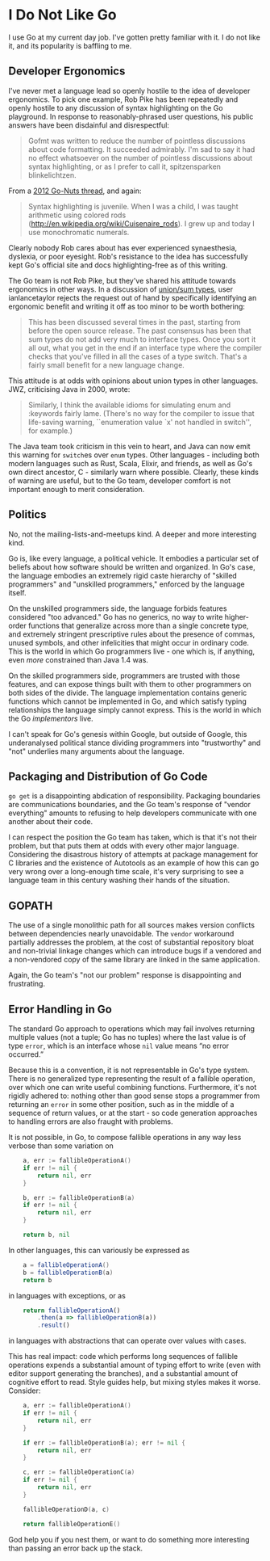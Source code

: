 # I Do Not Like Go

I use Go at my current day job. I've gotten pretty familiar with it. I do not like it, and its popularity is baffling to me.

## Developer Ergonomics

I've never met a language lead so openly hostile to the idea of developer ergonomics. To pick one example, Rob Pike has been repeatedly and openly hostile to any discussion of syntax highlighting on the Go playground. In response to reasonably-phrased user questions, his public answers have been disdainful and disrespectful:

> Gofmt was written to reduce the number of pointless discussions about code formatting. It succeeded admirably. I'm sad to say it had no effect whatsoever on the number of pointless discussions about syntax highlighting, or as I prefer to call it, spitzensparken blinkelichtzen.

From a [2012 Go-Nuts thread](http://grokbase.com/t/gg/golang-nuts/12asys9jn4/go-nuts-go-playground-syntax-highlighting), and again:

> Syntax highlighting is juvenile. When I was a child, I was taught arithmetic using colored rods (http://en.wikipedia.org/wiki/Cuisenaire_rods). I grew up and today I use monochromatic numerals.

Clearly nobody Rob cares about has ever experienced synaesthesia, dyslexia, or poor eyesight. Rob's resistance to the idea has successfully kept Go's official site and docs highlighting-free as of this writing.

The Go team is not Rob Pike, but they've shared his attitude towards ergonomics in other ways. In a discussion of [union/sum types](https://github.com/golang/go/issues/19412), user ianlancetaylor rejects the request out of hand by specifically identifying an ergonomic benefit and writing it off as too minor to be worth bothering:

> This has been discussed several times in the past, starting from before the open source release. The past consensus has been that sum types do not add very much to interface types. Once you sort it all out, what you get in the end if an interface type where the compiler checks that you've filled in all the cases of a type switch. That's a fairly small benefit for a new language change.

This attitude is at odds with opinions about union types in other languages. JWZ, criticising Java in 2000, wrote:

> Similarly, I think the available idioms for simulating enum and :keywords fairly lame. (There's no way for the compiler to issue that life-saving warning, ``enumeration value `x' not handled in switch'', for example.)

The Java team took criticism in this vein to heart, and Java can now emit this warning for `switch`es over `enum` types. Other languages - including both modern languages such as Rust, Scala, Elixir, and friends, as well as Go's own direct ancestor, C - similarly warn where possible. Clearly, these kinds of warning are useful, but to the Go team, developer comfort is not important enough to merit consideration.

## Politics

No, not the mailing-lists-and-meetups kind. A deeper and more interesting kind.

Go is, like every language, a political vehicle. It embodies a particular set of beliefs about how software should be written and organized. In Go's case, the language embodies an extremely rigid caste hierarchy of "skilled programmers" and "unskilled programmers," enforced by the language itself.

On the unskilled programmers side, the language forbids features considered "too advanced." Go has no generics, no way to write higher-order functions that generalize across more than a single concrete type, and extremely stringent prescriptive rules about the presence of commas, unused symbols, and other infelicities that might occur in ordinary code. This is the world in which Go programmers live - one which is, if anything, even _more_ constrained than Java 1.4 was.

On the skilled programmers side, programmers are trusted with those features, and can expose things built with them to other programmers on both sides of the divide. The language implementation contains generic functions which cannot be implemented in Go, and which satisfy typing relationships the language simply cannot express. This is the world in which the Go _implementors_ live.

I can't speak for Go's genesis within Google, but outside of Google, this underanalysed political stance dividing programmers into "trustworthy" and "not" underlies many arguments about the language.

## Packaging and Distribution of Go Code

`go get` is a disappointing abdication of responsibility. Packaging boundaries are communications boundaries, and the Go team's response of "vendor everything" amounts to refusing to help developers communicate with one another about their code.

I can respect the position the Go team has taken, which is that it's not their problem, but that puts them at odds with every other major language. Considering the disastrous history of attempts at package management for C libraries and the existence of Autotools as an example of how this can go very wrong over a long-enough time scale, it's very surprising to see a language team in this century washing their hands of the situation.

## GOPATH

The use of a single monolithic path for all sources makes version conflicts between dependencies nearly unavoidable. The `vendor` workaround partially addresses the problem, at the cost of substantial repository bloat and non-trivial linkage changes which can introduce bugs if a vendored and a non-vendored copy of the same library are linked in the same application.

Again, the Go team's "not our problem" response is disappointing and frustrating.

## Error Handling in Go

The standard Go approach to operations which may fail involves returning multiple values (not a tuple; Go has no tuples) where the last value is of type `error`, which is an interface whose `nil` value means “no error occurred.”

Because this is a convention, it is not representable in Go's type system. There is no generalized type representing the result of a fallible operation, over which one can write useful combining functions. Furthermore, it's not rigidly adhered to: nothing other than good sense stops a programmer from returning an `error` in some other position, such as in the middle of a sequence of return values, or at the start - so code generation approaches to handling errors are also fraught with problems.

It is not possible, in Go, to compose fallible operations in any way less verbose than some variation on
```go
    a, err := fallibleOperationA()
    if err != nil {
        return nil, err
    }

    b, err := fallibleOperationB(a)
    if err != nil {
        return nil, err
    }

    return b, nil
```

In other languages, this can variously be expressed as

```java
    a = fallibleOperationA()
    b = fallibleOperationB(a)
    return b
```

in languages with exceptions, or as

```javascript
    return fallibleOperationA()
        .then(a => fallibleOperationB(a))
        .result()
```

in languages with abstractions that can operate over values with cases.

This has real impact: code which performs long sequences of fallible operations expends a substantial amount of typing effort to write (even with editor support generating the branches), and a substantial amount of cognitive effort to read. Style guides help, but mixing styles makes it worse. Consider:

```go
    a, err := fallibleOperationA()
    if err != nil {
        return nil, err
    }

    if err := fallibleOperationB(a); err != nil {
        return nil, err
    }

    c, err := fallibleOperationC(a)
    if err != nil {
        return nil, err
    }

    fallibleOperationD(a, c)

    return fallibleOperationE()
```

God help you if you nest them, or want to do something more interesting than passing an error back up the stack.
